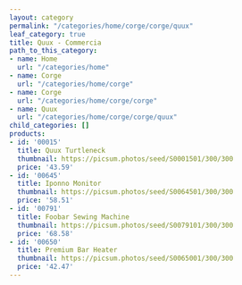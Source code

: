 ```yaml
---
layout: category
permalink: "/categories/home/corge/corge/quux"
leaf_category: true
title: Quux - Commercia
path_to_this_category:
- name: Home
  url: "/categories/home"
- name: Corge
  url: "/categories/home/corge"
- name: Corge
  url: "/categories/home/corge/corge"
- name: Quux
  url: "/categories/home/corge/corge/quux"
child_categories: []
products:
- id: '00015'
  title: Quux Turtleneck
  thumbnail: https://picsum.photos/seed/S0001501/300/300
  price: '43.59'
- id: '00645'
  title: Iponno Monitor
  thumbnail: https://picsum.photos/seed/S0064501/300/300
  price: '58.51'
- id: '00791'
  title: Foobar Sewing Machine
  thumbnail: https://picsum.photos/seed/S0079101/300/300
  price: '68.58'
- id: '00650'
  title: Premium Bar Heater
  thumbnail: https://picsum.photos/seed/S0065001/300/300
  price: '42.47'
---
```

